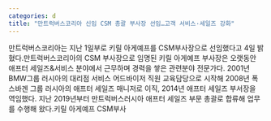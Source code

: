 ```yaml
---
categories: d
title: "만트럭버스코리아 신임 CSM 총괄 부사장 선임…고객 서비스·세일즈 강화"
---
```

만트럭버스코리아는 지난 1일부로 키릴 아게예프를 CSM부사장으로 선임했다고 4일 밝혔다.만트럭버스코리아의 CSM 부사장으로 임명된 키릴 아게예프 부사장은 오랫동안 애프터 세일즈&서비스 분야에서 근무하며 경력을 쌓은 관련분야 전문가다. 2001년 BMW그룹 러시아의 대리점 서비스 어드바이저 직원 교육담당으로 시작해 2008년 폭스바겐 그룹 러시아의 애프터 세일즈 매니저로 이직, 2014년 애프터 세일즈 부서장을 역임했다. 지난 2019년부터 만트럭버스러시아 애프터 세일즈 부문 총괄로 합류해 업무를 수행해 왔다.키릴 아게예프 CSM부사